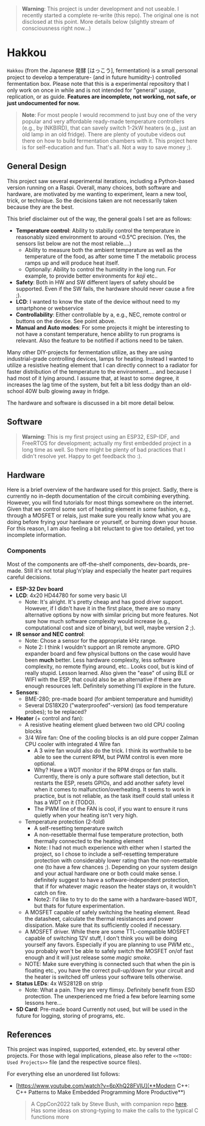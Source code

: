> **Warning**: 
> This project is under development and not useable. I recently started a complete re-write (this repo). The original one is not disclosed at this point.
> More details below (slightly stream of consciousness right now...)



# Hakkou

`Hakkou` (from the Japanese 発酵 \[はっこう\], fermentation) is a small personal project to develop a temperature- (and in future humidity-) controlled fermentation box.
Please note that this is a experimental repository that I only work on once in while and is not intended for "general" usage, replication, or as guide.
**Features are incomplete, not working, not safe, or just undocumented for now.**

> **Note**: For most people I would recommend to just buy one of the very popular and very affordable ready-made temperature controllers (e.g., by INKBIRD), that can savely switch 1-2kW heaters (e.g., just an old lamp in an old fridge).
> There are plenty of youtube videos out there on how to build fermentation chambers with it.
> This project here is for self-education and fun. That's all. Not a way to save money ;).


## General Design
This project saw several experimental iterations, including a Python-based version running on a Raspi.
Overall, many choices, both software and hardware, are motivated by me wanting to experiment, learn a new tool, trick, or technique.
So the decisions taken are not necessarily taken because they are the best.

This brief disclaimer out of the way, the general goals I set are as follows:
* **Temperature control**: Ability to stabiliy control the temperature in reasonably sized environment to around <0.5°C precision. (Yes, the sensors list below are not the most reliable....)
   * Ability to measure both the ambient temperature as well as the temperature of the food, as after some time T the metabolic process ramps up and will produce heat itself.
  * Optionally: Ability to control the humidity in the long run. For example, to provide better environments for *koji* etc..
* **Safety**: Both in HW and SW different layers of safety should be supported. Even if the SW fails, the hardware should never cause a fire ;).
* **LCD**: I wanted to know the state of the device without need to my smartphone or webservice
* **Controllability**: Either controllable by a, e.g., NEC, remote control or buttons on the device. See point above.
* **Manual and Auto modes**: For some projects it might be interesting to not have a constant temperature, hence ability to run programs is relevant. Also the feature to be notified if actions need to be taken.

Many other DIY-projects for fermentation utilize, as they are using industrial-grade controlling devices, lamps for heating.
Instead I wanted to utilize a resistive heating element that I can directly connect to a radiator for faster distribution of the temperature to the environment.... and because I had most of it lying around.
I assume that, at least to some degree, it increases the lag time of the system, but felt a bit less dodgy than an old-school 40W bulb glowing away in fridge.

The hardware and software is discussed in a bit more detail below.

## Software
> **Warning**: 
> This is my first project using an ESP32, ESP-IDF, and FreeRTOS for development; actually my first embedded project in a long time as well.
> So there might be plenty of bad practices that I didn't resolve yet.
> Happy to get feedback tho :).


## Hardware
Here is a brief overview of the hardware used for this project.
Sadly, there is currently no in-depth documentation of the circuit combining everything.
However, you will find tutorials for most things somewhere on the internet.
Given that we control some sort of heating element in some fashion, e.g., through a MOSFET or relais, just make sure you really know what you are doing before frying your hardware or yourself, or burning down your house.
For this reason, I am also feeling a bit reluctant to give too detailed, yet too incomplete information.

### Components
Most of the components are off-the-shelf components, dev-boards, pre-made.
Still it's not total plug'n'play and especially the heater part requires careful decisions.
* **ESP-32 Dev board**
* **LCD**: 4x20 HD44780 for some very basic UI
    * Note: It's alright. It's pretty cheap and has good driver support. However, if I didn't have it in the first place, there are so many alternative options by now with similar pricing but more features. Not sure how much software complexity would increase (e.g., computational cost and size of binary), but well, maybe version 2 ;).
* **IR sensor and NEC control**:
    * Note: Chose a sensor for the appropriate kHz range.
    * Note 2: I think I wouldn't support an IR remote anymore. GPIO expander board and few physical buttons on the case would have been **much** better. Less hardware complexity, less software complexity, no remote flying around, etc.. Looks cool, but is kind of really stupid. Lesson learned. Also given the "ease" of using BLE or WIFI with the ESP, that could also be an alternative if there are enough resources left. Definitely something I'll explore in the future.
* **Sensors**:
    * BME-280; pre-made board (for ambient temperature and humidity)
    * Several DS18X20 ("waterproofed"-version) (as food temperature probes); to be replaced?
* **Heater** (+ control and fan):
    * A resistive heating element glued between two old CPU cooling blocks
    * 3/4 Wire fan: One of the cooling blocks is an old pure copper Zalman CPU cooler with integrated 4 Wire fan
        * A 3 wire fan would also do the trick. I think its worthwhile to be able to see the current RPM, but PWM control is even more optional.
        * Why? Have a WDT monitor if the RPM drops or fan stalls. Currently, there is only a pure software stall detection, but it restarts the ESP, resets GPIOs, and add another safety level when it comes to malfunction/overheating. It seems to work in practice, but is not reliable, as the task itself could stall unless it has a WDT on it (TODO).
        * The PWM line of the FAN is cool, if you want to ensure it runs quietly when your heating isn't very high.
    * Temperature protection (2-fold)
        * A self-resetting temperature switch
        * A non-resettable thermal fuse temperature protection, both thermally connected to the heating element
        * Note: I had not much experience with either when I started the project, so I chose to include a self-resetting temperature protection with considerably lower rating than the non-resettable one (to have a few chances ;). Depending on your system design and your actual hardware one or both could make sense. I definitely suggest to have a software-independent protection, that if for whatever magic reason the heater stays on, it wouldn't catch on fire.
        * Note2: I'd like to try to do the same with a hardware-based WDT, but thats for future experimentation.
    * A MOSFET capable of safely switching the heating element. Read the datasheet, calculate the thermal resistances and power dissipation. Make sure that its sufficiently cooled if necessary.
    * A MOSFET driver. While there are some TTL-compatible MOSFET capable of switching 12V stuff, I don't think you will be doing yourself any favors. Especially if you are planning to use PWM etc., you probably won't be able to safely switch the MOSFET on/of fast enough and it will just release some *magic smoke*.
    * NOTE: Make sure everything is connected such that when the pin is floating etc., you have the correct pull-up/down for your circuit and the heater is switched off unless your software tells otherwise.
* **Status LEDs**: 4x WS2812B on  strip
    * Note: What a pain. They are very flimsy. Definitely benefit from ESD protection. The unexperienced me fried a few before learning some lessons here...
* **SD Card**: Pre-made board Currently not used, but will be used in the future for logging, storing of programs, etc.


## References
This project was inspired, supported, extended, etc. by several other projects. For those with legal implications, please also refer to the `<<TODO: Used Projects>>` file (and the respective source files).

For everything else an unordered list follows:
* [https://www.youtube.com/watch?v=6pXhQ28FVlU](**Modern C++: C++ Patterns to Make Embedded Programming More Productive**)
    > A CppCon2022 talk by Steve Bush, with companion repo [here](https://github.com/sgbush/cppcon2022/). Has some ideas on strong-typing to make the calls to the typical C functions more 

